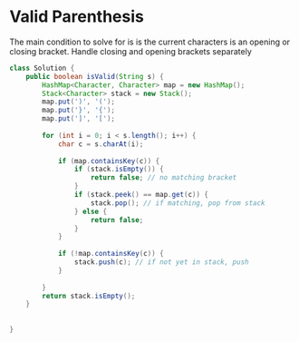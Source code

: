 # Valid Parenthesis

The main condition to solve for is is the current characters is an opening or closing bracket. Handle closing and opening brackets separately

```java
class Solution {
    public boolean isValid(String s) {
        HashMap<Character, Character> map = new HashMap();
        Stack<Character> stack = new Stack(); 
        map.put(')', '(');
        map.put('}', '{');
        map.put(']', '[');
        
        for (int i = 0; i < s.length(); i++) {
            char c = s.charAt(i);
            
            if (map.containsKey(c)) {
                if (stack.isEmpty()) {
                    return false; // no matching bracket
                }
                if (stack.peek() == map.get(c)) {
                    stack.pop(); // if matching, pop from stack
                } else {
                    return false;
                }
            }
            
            if (!map.containsKey(c)) {
                stack.push(c); // if not yet in stack, push
            }  
            
        }
        return stack.isEmpty();                
    }
        
        
}

```

